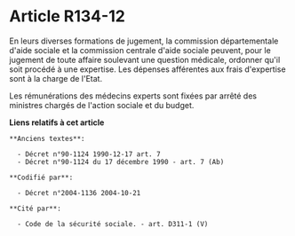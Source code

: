 # Article R134-12

En leurs diverses formations de jugement, la commission départementale d'aide sociale et la commission centrale d'aide
sociale peuvent, pour le jugement de toute affaire soulevant une question médicale, ordonner qu'il soit procédé à une
expertise. Les dépenses afférentes aux frais d'expertise sont à la charge de l'Etat.

Les rémunérations des médecins experts sont fixées par arrêté des ministres chargés de l'action sociale et du budget.

**Liens relatifs à cet article**

	**Anciens textes**:

	  - Décret n°90-1124 1990-12-17 art. 7
	  - Décret n°90-1124 du 17 décembre 1990 - art. 7 (Ab)

	**Codifié par**:

	  - Décret n°2004-1136 2004-10-21

	**Cité par**:

	  - Code de la sécurité sociale. - art. D311-1 (V)
